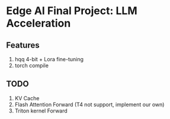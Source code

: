 # Edge AI Final Project: LLM Acceleration

## Features
1. hqq 4-bit + Lora fine-tuning
2. torch compile

## TODO
1. KV Cache
2. Flash Attention Forward (T4 not support, implement our own)
3. Triton kernel Forward